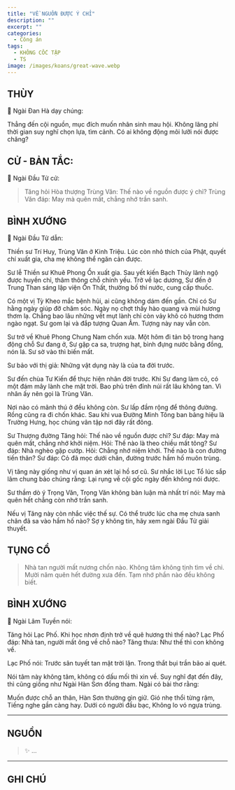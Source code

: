 ```yaml
---
title: "VỀ NGUỒN ĐƯỢC Ý CHỈ"
description: ""
excerpt: ""
categories:
  - Công án
tags:
  - KHÔNG CỐC TẬP
  - TS 
image: /images/koans/great-wave.webp
---
```


## THÙY

📢 Ngài Đan Hà dạy chúng:

Thẳng đến cội nguồn, mục đích muốn nhân sinh mau hội. 
Không lãng phí thời gian suy nghĩ chọn lựa, tìm cảnh. Có ai không động môi lưỡi nói được chăng?

## CỬ - BẢN TẮC:

📢 Ngài Đầu Tử cử:

> Tăng hỏi Hòa thượng Trùng Văn: Thế nào về nguồn được ý chỉ?
Trùng Văn đáp: May mà quên mất, chẳng nhớ trần sanh.

## BÌNH XƯỚNG

📢 Ngài Đầu Tử dẫn:

Thiền sư Trí Huy, Trùng Văn ở Kinh Triệu. Lúc còn nhỏ thích của Phật, quyết chí xuất gia, cha mẹ không thể ngăn cản được.

Sư lễ Thiền sư Khuê Phong Ổn xuất gia. Sau yết kiến Bạch Thủy lãnh ngộ được huyền chỉ, thâm thông chỗ chính yếu. Trở về lạc dương, Sư đến ở Trung Than sáng lập viện Ổn Thất, thường bố thí nước, cung cấp thuốc.

Có một vị Tỳ Kheo mắc bệnh hủi, ai cũng không dám đến gần. Chỉ có Sư hằng ngày giúp đỡ chăm sóc. Ngày nọ chợt thấy hào quang và mùi hương thơm lạ. Chẳng bao lâu những vết mụt lành chỉ còn vảy khô có hương thơm ngào ngạt. Sư gom lại và đắp tượng Quan Âm. Tượng này nay vẫn còn.

Sư trở về Khuê Phong Chung Nam chốn xưa. Một hôm đi tản bộ trong hang động chỗ Sư đang ở, Sư gặp ca sa, trượng hạt, bình đựng nước bằng đồng, nón lá. Sư sờ vào thì biến mất.

Sư bảo với thị giả: Những vật dụng này là của ta đời trước.

Sư đến chùa Tư Kiến để thực hiện nhân đời trước. Khi Sư đang làm cỏ, có một đám mây lành che mặt trời. Bao phủ trên đỉnh núi rất lâu không tan. Vì nhân ấy nên gọi là Trùng Văn.

Nơi nào có mãnh thú ở đều không còn. Sư lấp đầm rộng để thông đường. Rồng cũng ra đi chốn khác. Sau khi vua Đường Minh Tông ban bảng hiệu là Trường Hưng, học chúng vân tập nơi đây rất đông.

Sư Thượng đường Tăng hỏi: Thế nào về nguồn được chỉ?
Sư đáp: May mà quên mất, chẳng nhớ khởi niệm.
Hỏi: Thế nào là theo chiều mất tông?
Sư đáp: Nhà nghèo gặp cướp.
Hỏi: Chẳng nhớ niệm khởi. Thế nào là con đường tiến thân?
Sư đáp: Cỏ đã mọc dưới chân, đường trước hầm hố muôn trùng.

Vị tăng này giống như vị quan án xét lại hồ sơ cũ.
Sư nhắc lời Lục Tổ lúc sắp lâm chung bảo chúng rằng: Lại rụng về cội gốc ngày đến không nói được.

Sư thầm dò ý Trọng Văn, Trọng Văn không bàn luận mà nhất trí nói: May mà quên hết chẳng còn nhớ trần sanh.

Nếu vị Tăng này còn nhắc việc thế sự. Có thể trước lúc cha mẹ chưa sanh chân đã sa vào hầm hố nào? Sợ y không tin, hãy xem ngài Đầu Tử giải thuyết.

## TỤNG CỔ

> Nhà tan người mất nương chốn nào.
Không tâm không tịnh tìm về chi.
Mười năm quên hết đường xưa đến.
Tạm nhớ phần nào đều không biết.

## BÌNH XƯỚNG

📢 Ngài Lâm Tuyền nói:

Tăng hỏi Lạc Phố. Khi học nhơn định trở về quê hương thì thế nào?
Lạc Phố đáp: Nhà tan, người mất ông về chỗ nào?
Tăng thưa: Như thế thì con không về.

Lạc Phố nói:
Trước sân tuyết tan mặt trời lặn.
Trong thắt bụi trần bão ai quét.

Nói tâm này không tâm, không có dấu mối thì xin về.
Suy nghĩ đạt đến đây, thì cũng giống như Ngài Hàn Sơn đồng tham. Ngài có bài thơ rằng:

Muốn được chỗ an thân,
Hàn Sơn thường gìn giữ.
Gió nhẹ thổi từng rậm,
Tiếng nghe gần càng hay.
Dưới có người đầu bạc,
Không lo vó ngựa trùng.


<hr class="blog-rule" />

## NGUỒN

> ✨ ...

<hr class="blog-rule" />

## GHI CHÚ

[^1]: ⭐️ <a href="/masters/Shaoshan-Huanpu" target="_blank">🔗 TS </a>
